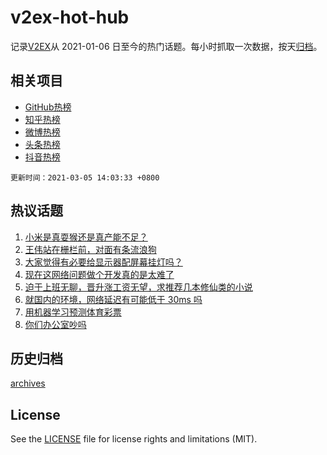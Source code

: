 # v2ex-hot-hub

 记录[V2EX](https://www.v2ex.com/)从 2021-01-06 日至今的热门话题。每小时抓取一次数据，按天[归档](archives)。
 
 ## 相关项目

- [GitHub热榜](https://github.com/snaildev/github-hot-hub)
- [知乎热榜](https://github.com/snaildev/zhihu-hot-hub)
- [微博热榜](https://github.com/snaildev/weibo-hot-hub)
- [头条热榜](https://github.com/snaildev/toutiao-hot-hub)
- [抖音热榜](https://github.com/snaildev/douyin-hot-hub)


 `更新时间：2021-03-05 14:03:33 +0800`

## 热议话题

1. [小米是真耍猴还是真产能不足？](https://www.v2ex.com/t/758414)
1. [王伟站在栅栏前，对面有条流浪狗](https://www.v2ex.com/t/758647)
1. [大家觉得有必要给显示器配屏幕挂灯吗？](https://www.v2ex.com/t/758476)
1. [现在这网络问题做个开发真的是太难了](https://www.v2ex.com/t/758736)
1. [迫于上班无聊，晋升涨工资无望，求推荐几本修仙类的小说](https://www.v2ex.com/t/758679)
1. [就国内的环境，网络延迟有可能低于 30ms 吗](https://www.v2ex.com/t/758672)
1. [用机器学习预测体育彩票](https://www.v2ex.com/t/758563)
1. [你们办公室吵吗](https://www.v2ex.com/t/758643)

## 历史归档

[archives](archives)

## License

See the [LICENSE](LICENSE) file for license rights and limitations (MIT).

